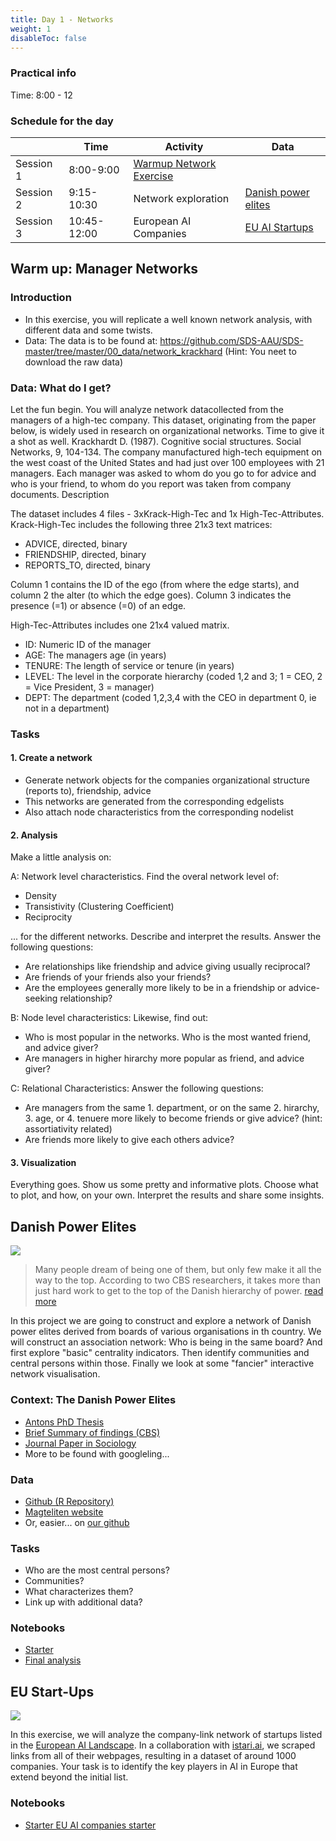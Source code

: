 ```yaml
---
title: Day 1 - Networks
weight: 1
disableToc: false
---
```


### Practical info

Time: 8:00 - 12


### Schedule for the day

|           | Time        | Activity                                                                                                                             | Data                                                                                                                            |
|-----------|-------------|--------------------------------------------------------------------------------------------------------------------------------------|---------------------------------------------------------------------------------------------------------------------------------|
| Session 1 | 8:00-9:00   | [Warmup Network Exercise](https://colab.research.google.com/github/SDS-AAU/SDS-master/blob/master/M2/notebooks/Solution_M2_A1.ipynb) |                                                                                                                                 |
| Session 2 | 9:15-10:30  | Network exploration                                                                                                                  | [Danish power elites](https://github.com/SDS-AAU/SDS-master/raw/master/00_data/networks/elite_den17.csv)                        |
| Session 3 | 10:45-12:00 | European AI Companies                                                                                                                | [EU AI Startups](https://colab.research.google.com/github/aaubs/ds-master/blob/main/notebooks/M2_mapping_european_ai_starter.ipynb) |

## Warm up: Manager Networks

### Introduction

* In this exercise, you will replicate a well known network analysis, with different data and some twists. 
* Data: The data is to be found at: https://github.com/SDS-AAU/SDS-master/tree/master/00_data/network_krackhard  (Hint: You neet to download the raw data)

### Data: What do I get?

Let the fun begin. You will analyze network datacollected from the managers of a high-tec company. This dataset, originating from the paper below, is widely used in research on organizational networks. Time to give it a shot as well.
Krackhardt D. (1987). Cognitive social structures. Social Networks, 9, 104-134. The company manufactured high-tech equipment on the west coast of the United States and had just over 100 employees with 21 managers. Each manager was asked to whom do you go to for advice and who is your friend, to whom do you report was taken from company documents.
Description

The dataset includes 4 files - 3xKrack-High-Tec and 1x High-Tec-Attributes. Krack-High-Tec includes the following three 21x3 text matrices:

* ADVICE, directed, binary
* FRIENDSHIP, directed, binary
* REPORTS_TO, directed, binary

Column 1 contains the ID of the ego (from where the edge starts), and column 2 the alter (to which the edge goes). Column 3 indicates the presence (=1) or absence (=0) of an edge.

High-Tec-Attributes includes one 21x4 valued matrix.

* ID: Numeric ID of the manager
* AGE: The managers age (in years)
* TENURE: The length of service or tenure (in years)
* LEVEL: The level in the corporate hierarchy (coded 1,2 and 3; 1 = CEO, 2 = Vice President, 3 = manager)
* DEPT: The department (coded 1,2,3,4 with the CEO in department 0, ie not in a department)


### Tasks

#### 1. Create a network

* Generate network objects for the companies organizational structure (reports to), friendship, advice
* This networks are generated from the corresponding edgelists
* Also attach node characteristics from the corresponding nodelist

#### 2. Analysis

Make a little analysis on:

A: Network level characteristics. Find the overal network level of:

* Density
* Transistivity (Clustering Coefficient)
* Reciprocity

... for the different networks. Describe and interpret the results. Answer the following questions:

* Are relationships like friendship and advice giving usually reciprocal?
* Are friends of your friends also your friends?
* Are the employees generally more likely to be in a friendship or advice-seeking relationship?

B: Node level characteristics: Likewise, find out:

* Who is most popular in the networks. Who is the most wanted friend, and advice giver?
* Are managers in higher hirarchy more popular as friend, and advice giver?

C: Relational Characteristics: Answer the following questions:

* Are managers from the same 1. department, or on the same 2. hirarchy, 3. age, or 4. tenuere more likely to become friends or give advice? (hint: assortiativity related)
* Are friends more likely to give each others advice?


#### 3. Visualization

Everything goes. Show us some pretty and informative plots. Choose what to plot, and how, on your own. Interpret the results and share some insights.

<!---
### Solution

*  [:::: HERE ::::](https://colab.research.google.com/github/SDS-AAU/SDS-master/blob/master/M2/notebooks/Solution_M2_A1.ipynb)
--->


## Danish Power Elites

![](https://source.unsplash.com/GWe0dlVD9e0)

> Many people dream of being one of them, but only few make it all the way to the top. According to two CBS researchers, it takes more than just hard work to get to the top of the Danish hierarchy of power. [read more](https://www.cbs.dk/en/alumni/news/a-look-the-danish-power-elite)

In this project we are going to construct and explore a network of Danish power elites derived from boards of various organisations in th country.
We will construct an association network: Who is being in the same board? And first explore "basic" centrality indicators. Then identify communities and central persons within those. Finally we look at some "fancier" interactive network visualisation.


### Context: The Danish Power Elites

* [Antons PhD Thesis](https://magtelite.dk/wp-content/uploads/2015/09/Anton-Grau-Larsen-PhD-Elites-in-Denmark.pdf)
* [Brief Summary of findings (CBS)](https://www.cbs.dk/en/alumni/news/a-look-the-danish-power-elite)
* [Journal Paper in Sociology](https://journals.sagepub.com/doi/abs/10.1177/0038038512454349)
* More to be found with googleling...

### Data

* [Github (R Repository)](https://github.com/antongrau/eliter)
* [Magteliten website](https://magtelite.dk/data/)
* Or, easier... on [our github](https://github.com/SDS-AAU/SDS-master/raw/master/00_data/networks/elite_den17.csv)

### Tasks

* Who are the most central persons?
* Communities?
* What characterizes them?
* Link up with additional data?

### Notebooks

* [Starter](https://colab.research.google.com/github/SDS-AAU/SDS-master/blob/master/notebooks/M2_power_elites_starter.ipynb)
* [Final analysis](https://colab.research.google.com/github/aaubs/ds-master/blob/main/notebooks/M2_power_elites.ipynb)

<!---
## Solution
* [Python Magteliten Analysis](https://colab.research.google.com/github/aaubs/ds-master/blob/main/notebooks/M2_power_elites.ipynb)
--->

## EU Start-Ups

![](https://source.unsplash.com/VBLHICVh-lI)

In this exercise, we will analyze the company-link network of startups listed in the [European AI Landscape](https://www.ai-startups-europe.eu). In a collaboration with [istari.ai](https://istari.ai), we scraped links from all of their webpages, resulting in a dataset of around 1000 companies.
Your task is to identify the key players in AI in Europe that extend beyond the initial list.



### Notebooks

* [Starter EU AI companies starter](https://colab.research.google.com/github/aaubs/ds-master/blob/main/notebooks/M2_mapping_european_ai_starter.ipynb
)

<!---
* [EU AI companies](https://colab.research.google.com/github/SDS-AAU/DSBA-2022/blob/master/notebooks/M2_mapping_european_ai.ipynb)

--->

